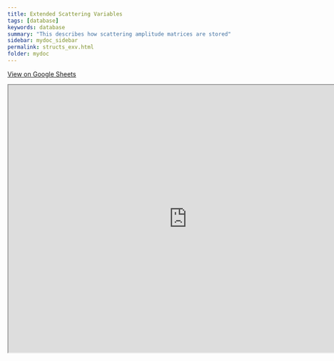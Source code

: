 ```yaml
---
title: Extended Scattering Variables
tags: [database]
keywords: database
summary: "This describes how scattering amplitude matrices are stored"
sidebar: mydoc_sidebar
permalink: structs_exv.html
folder: mydoc
---
```


[View on Google Sheets](https://docs.google.com/spreadsheets/d/e/2PACX-1vQaIUyZ4etJn7K0h4otuEmkWBgrxKtdcIiTptNJLdyEIK7-GlfxSCrAsZZqDoOElGEejH3JOJvhAyZv/pubhtml?gid=887437038&single=true)

<iframe src="https://docs.google.com/spreadsheets/d/e/2PACX-1vQaIUyZ4etJn7K0h4otuEmkWBgrxKtdcIiTptNJLdyEIK7-GlfxSCrAsZZqDoOElGEejH3JOJvhAyZv/pubhtml?gid=887437038&amp;single=true&amp;widget=true&amp;headers=false" height="600" width="800"></iframe>


